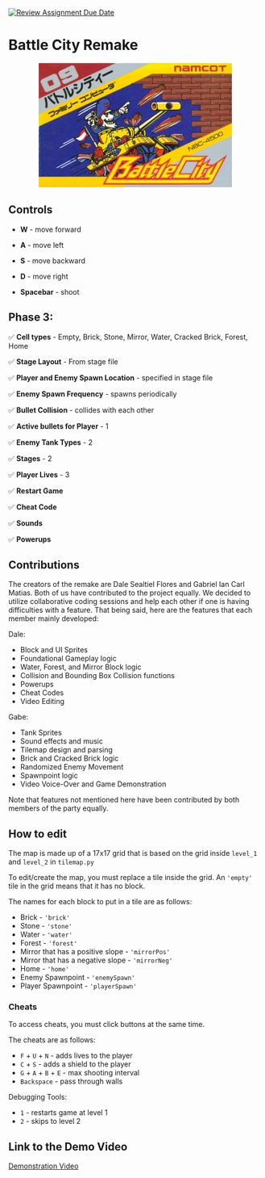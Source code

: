 [![Review Assignment Due Date](https://classroom.github.com/assets/deadline-readme-button-24ddc0f5d75046c5622901739e7c5dd533143b0c8e959d652212380cedb1ea36.svg)](https://classroom.github.com/a/-nd8uuv_)

# **Battle City Remake**
<p align = 'center'>
<img src = 'Battle_City_NES_cover.jpg'>
</p>


## Controls
- **W** - move forward
- **A** - move left
- **S** - move backward
- **D** - move right

- **Spacebar** - shoot
## Phase 3:

:white_check_mark: **Cell types** - Empty, Brick, Stone, Mirror, Water, Cracked Brick, Forest, Home

:white_check_mark: **Stage Layout** - From stage file

:white_check_mark: **Player and Enemy Spawn Location** - specified in stage file

:white_check_mark: **Enemy Spawn Frequency** - spawns periodically

:white_check_mark: **Bullet Collision** - collides with each other

:white_check_mark: **Active bullets for Player** - 1

:white_check_mark: **Enemy Tank Types** - 2

:white_check_mark: **Stages** - 2

:white_check_mark: **Player Lives** - 3

:white_check_mark: **Restart Game**

:white_check_mark: **Cheat Code**

:white_check_mark: **Sounds**

:white_check_mark: **Powerups**

## Contributions
The creators of the remake are Dale Sealtiel Flores and Gabriel Ian Carl Matias. Both of us have contributed to the project equally. We decided to utilize collaborative coding sessions and help each other if one is having difficulties with a feature.  That being said, here are the features that each member mainly developed:

Dale:
- Block and UI Sprites
- Foundational Gameplay logic
- Water, Forest, and Mirror Block logic
- Collision and Bounding Box Collision functions
- Powerups
- Cheat Codes
- Video Editing

Gabe:
- Tank Sprites
- Sound effects and music
- Tilemap design and parsing
- Brick and Cracked Brick logic
- Randomized Enemy Movement
- Spawnpoint logic
- Video Voice-Over and Game Demonstration

Note that features not mentioned here have been contributed by both members of the party equally.

## How to edit
The map is made up of a 17x17 grid that is based on the grid inside `level_1` and `level_2` in `tilemap.py`

To edit/create the map, you must replace a tile inside the grid. An `'empty'` tile in the grid means that it has no block.

The names for each block to put in a tile are as follows:

- Brick - `'brick'`
- Stone - `'stone'`
- Water - `'water'`
- Forest - `'forest'`
- Mirror that has a positive slope - `'mirrorPos'`
- Mirror that has a negative slope - `'mirrorNeg'`
- Home - `'home'`
- Enemy Spawnpoint - `'enemySpawn'`
- Player Spawnpoint - `'playerSpawn'`

### Cheats
To access cheats, you must click buttons at the same time.

The cheats are as follows:
- `F` + `U` + `N` - adds lives to the player
- `C` + `S` - adds a shield to the player
- `G` + `A` + `B` + `E` - max shooting interval
- `Backspace` - pass through walls

Debugging Tools:
- `1` - restarts game at level 1
- `2` - skips to level 2
  
## Link to the Demo Video
[Demonstration Video](https://drive.google.com/file/d/1D38G2vFyJugXZL_U3p929yaq7bCZclMf/view?usp=sharing)